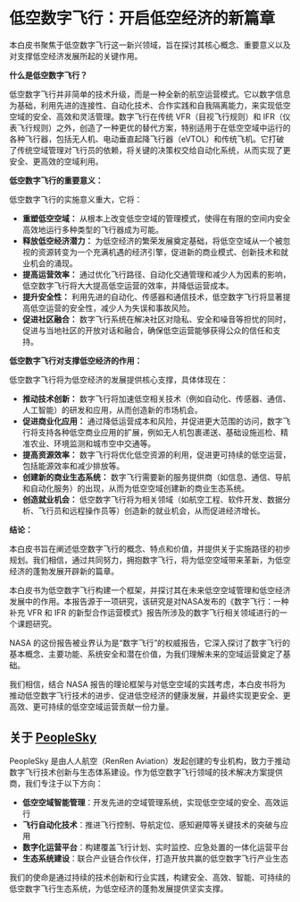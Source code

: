 # 低空数字飞行：开启低空经济的新篇章

本白皮书聚焦于低空数字飞行这一新兴领域，旨在探讨其核心概念、重要意义以及对支撑低空经济发展所起的关键作用。

**什么是低空数字飞行？**

低空数字飞行并非简单的技术升级，而是一种全新的航空运营模式。它以数字信息为基础，利用先进的连接性、自动化技术、合作实践和自我隔离能力，来实现低空空域的安全、高效和灵活管理。数字飞行在传统 VFR（目视飞行规则）和 IFR（仪表飞行规则）之外，创造了一种更优的替代方案，特别适用于在低空空域中运行的各种飞行器，包括无人机、电动垂直起降飞行器（eVTOL）和传统飞机。它打破了传统空域管理对飞行员的依赖，将关键的决策权交给自动化系统，从而实现了更安全、更高效的空域利用。

**低空数字飞行的重要意义：**

低空数字飞行的实施意义重大，它将：

*   **重塑低空空域：** 从根本上改变低空空域的管理模式，使得在有限的空间内安全高效地运行多种类型的飞行器成为可能。
*   **释放低空经济潜力：** 为低空经济的繁荣发展奠定基础，将低空空域从一个被忽视的资源转变为一个充满机遇的经济引擎，促进新的商业模式、创新技术和就业机会的涌现。
*   **提高运营效率：** 通过优化飞行路径、自动化交通管理和减少人为因素的影响，低空数字飞行将大大提高低空运营的效率，并降低运营成本。
*   **提升安全性：** 利用先进的自动化、传感器和通信技术，低空数字飞行将显著提高低空运营的安全性，减少人为失误和事故风险。
*   **促进社区融合：** 数字飞行系统在解决社区对隐私、安全和噪音等担忧的同时，促进与当地社区的开放对话和融合，确保低空运营能够获得公众的信任和支持。

**低空数字飞行对支撑低空经济的作用：**

低空数字飞行将为低空经济的发展提供核心支撑，具体体现在：

*   **推动技术创新：** 数字飞行将加速低空相关技术（例如自动化、传感器、通信、人工智能）的研发和应用，从而创造新的市场机会。
*   **促进商业化应用：** 通过降低运营成本和风险，并促进更大范围的访问，数字飞行将支持各种低空商业应用的扩展，例如无人机包裹递送、基础设施巡检、精准农业、环境监测和城市空中交通等。
*   **提高资源效率：** 数字飞行将优化低空资源的利用，促进更可持续的低空运营，包括能源效率和减少排放等。
*   **创建新的商业生态系统：** 数字飞行需要新的服务提供商（如信息、通信、导航和自动化服务）的出现，从而为低空空域创建新的商业生态系统。
*   **创造就业机会：** 低空数字飞行将为相关领域（如航空工程、软件开发、数据分析、飞行员和远程操作员等）创造新的就业机会，从而促进经济增长。

**结论：**

本白皮书旨在阐述低空数字飞行的概念、特点和价值，并提供关于实施路径的初步规划。我们相信，通过共同努力，拥抱数字飞行，将为低空空域带来革新，为低空经济的蓬勃发展开辟新的篇章。

本白皮书为低空数字飞行构建一个框架，并探讨其在未来低空空域管理和低空经济发展中的作用。本报告源于一项研究，该研究是对NASA发布的《数字飞行：一种补充 VFR 和 IFR 的新型合作运营模式》报告所涉及的数字飞行相关领域进行的一个课题研究。

NASA 的这份报告被业界认为是“数字飞行”的权威报告，它深入探讨了数字飞行的基本概念、主要功能、系统安全和潜在价值，为我们理解未来的空域运营奠定了基础。

我们相信，结合 NASA 报告的理论框架与对低空空域的实践考虑，本白皮书将为推动低空数字飞行技术的进步、促进低空经济的健康发展，并最终实现更安全、更高效、更可持续的低空空域运营贡献一份力量。


## 关于 [PeopleSky](https://www.peoplesky.net)

PeopleSky 是由人人航空（RenRen Aviation）发起创建的专业机构，致力于推动数字飞行技术创新与生态体系建设。作为低空数字飞行领域的技术解决方案提供商，我们专注于以下方向：

- **低空空域智能管理**：开发先进的空域管理系统，实现低空空域的安全、高效运行
- **飞行自动化技术**：推进飞行控制、导航定位、感知避障等关键技术的突破与应用
- **数字化运营平台**：构建覆盖飞行计划、实时监控、应急处置的一体化运营平台
- **生态系统建设**：联合产业链合作伙伴，打造开放共赢的低空数字飞行产业生态

我们的使命是通过持续的技术创新和行业实践，构建安全、高效、智能、可持续的低空数字飞行生态系统，为低空经济的蓬勃发展提供坚实支撑。

